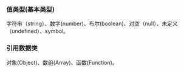 ### 值类型(基本类型)

字符串（string）、数字(number)、布尔(boolean)、对空（null）、未定义（undefined）、symbol。



### 引用数据类

对象(Object)、数组(Array)、函数(Function)。

